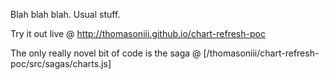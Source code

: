 Blah blah blah. Usual stuff.

Try it out live @ http://thomasoniii.github.io/chart-refresh-poc

The only really novel bit of code is the saga @ [/thomasoniii/chart-refresh-poc/src/sagas/charts.js]
